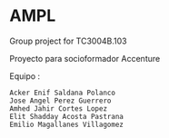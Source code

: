 # AMPL
Group project for TC3004B.103

Proyecto para socioformador Accenture

Equipo :

    Acker Enif Saldana Polanco
    Jose Angel Perez Guerrero
    Amhed Jahir Cortes Lopez
    Elit Shadday Acosta Pastrana
    Emilio Magallanes Villagomez

